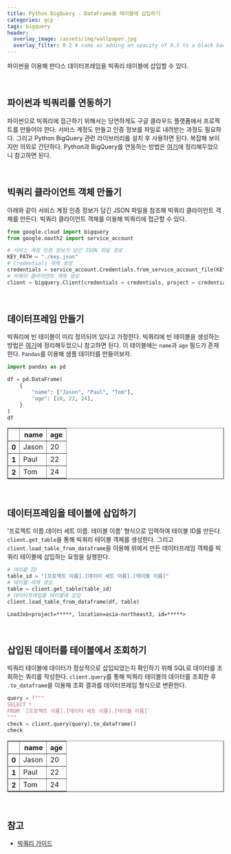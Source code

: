```yaml
---
title: Python BigQuery - DataFrame을 테이블에 삽입하기
categories: gcp
tags: bigquery
header:
  overlay_image: /assets/img/wallpaper.jpg
  overlay_filter: 0.2 # same as adding an opacity of 0.5 to a black background
---
```


파이썬을 이용해 판다스 데이터프레임을 빅쿼리 테이블에 삽입할 수 있다.

<br>

## 파이썬과 빅쿼리를 연동하기

파이썬으로 빅쿼리에 접근하기 위해서는 당연하게도 구글 클라우드 플랫폼에서 프로젝트를 만들어야 한다. 서비스 계정도 만들고 인증 정보를 파일로 내려받는 과정도 필요하다. 그리고 Python BigQuery 관련 라이브러리를 설치 후 사용하면 된다. 복잡해 보이지만 의외로 간단하다. Python과 BigQuery를 연동하는 방법은 [여기](https://wooiljeong.github.io/python/python-bigquery/)에 정리해두었으니 참고하면 된다.

<br>

## 빅쿼리 클라이언트 객체 만들기

아래와 같이 서비스 계정 인증 정보가 담긴 JSON 파일을 참조해 빅쿼리 클라이언트 객체를 만든다. 빅쿼리 클라이언트 객체를 이용해 빅쿼리에 접근할 수 있다.


```python
from google.cloud import bigquery
from google.oauth2 import service_account

# 서비스 계정 인증 정보가 담긴 JSON 파일 경로
KEY_PATH = "./key.json"
# Credentials 객체 생성
credentials = service_account.Credentials.from_service_account_file(KEY_PATH)
# 빅쿼리 클라이언트 객체 생성
client = bigquery.Client(credentials = credentials, project = credentials.project_id)
```

<br>

## 데이터프레임 만들기

빅쿼리에 빈 테이블이 미리 정의되어 있다고 가정한다. 빅쿼리에 빈 테이블을 생성하는 방법은 [여기](https://wooiljeong.github.io/gcp/bigquery-dataset-table/)에 정리해두었으니 참고하면 된다. 이 테이블에는 `name`과 `age` 필드가 존재한다. `Pandas`를 이용해 샘플 데이터를 만들어보자.


```python
import pandas as pd

df = pd.DataFrame(
    {
        "name": ["Jason", "Paul", "Tom"],
        "age": [20, 22, 24],
    }
)
df
```




<div>
<style scoped>
    .dataframe tbody tr th:only-of-type {
        vertical-align: middle;
    }

    .dataframe tbody tr th {
        vertical-align: top;
    }

    .dataframe thead th {
        text-align: right;
    }
</style>
<table border="1" class="dataframe">
  <thead>
    <tr style="text-align: right;">
      <th></th>
      <th>name</th>
      <th>age</th>
    </tr>
  </thead>
  <tbody>
    <tr>
      <th>0</th>
      <td>Jason</td>
      <td>20</td>
    </tr>
    <tr>
      <th>1</th>
      <td>Paul</td>
      <td>22</td>
    </tr>
    <tr>
      <th>2</th>
      <td>Tom</td>
      <td>24</td>
    </tr>
  </tbody>
</table>
</div>



<br>

## 데이터프레임을 테이블에 삽입하기

'프로젝트 이름.데이터 세트 이름. 테이블 이름' 형식으로 입력하여 테이블 ID를 만든다. `client.get_table`을 통해 빅쿼리 테이블 객체를 생성한다. 그리고 `client.load_table_from_dataframe`을 이용해 위에서 만든 데이터프레임 객체를 빅쿼리 테이블에 삽입하는 요청을 실행한다.

```python
# 테이블 ID
table_id = "[프로젝트 이름].[데이터 세트 이름].[테이블 이름]"
# 테이블 객체 생성
table = client.get_table(table_id)
# 데이터프레임을 테이블에 삽입
client.load_table_from_dataframe(df, table)
```




    LoadJob<project=*****, location=asia-northeast3, id=*****>



<br>

## 삽입된 데이터를 테이블에서 조회하기

빅쿼리 테이블에 데이터가 정상적으로 삽입되었는지 확인하기 위해 SQL로 데이터를 조회하는 쿼리를 작성한다. `client.query`를 통해 빅쿼리 테이블의 데이터를 조회한 후 `.to_dataframe`을 이용해 조회 결과를 데이터프레임 형식으로 변환한다.

```python
query = f"""
SELECT *
FROM `[프로젝트 이름].[데이터 세트 이름].[테이블 이름]`
"""
check = client.query(query).to_dataframe()
check
```




<div>
<style scoped>
    .dataframe tbody tr th:only-of-type {
        vertical-align: middle;
    }

    .dataframe tbody tr th {
        vertical-align: top;
    }

    .dataframe thead th {
        text-align: right;
    }
</style>
<table border="1" class="dataframe">
  <thead>
    <tr style="text-align: right;">
      <th></th>
      <th>name</th>
      <th>age</th>
    </tr>
  </thead>
  <tbody>
    <tr>
      <th>0</th>
      <td>Jason</td>
      <td>20</td>
    </tr>
    <tr>
      <th>1</th>
      <td>Paul</td>
      <td>22</td>
    </tr>
    <tr>
      <th>2</th>
      <td>Tom</td>
      <td>24</td>
    </tr>
  </tbody>
</table>
</div>



<br>

## 참고

- [빅쿼리 가이드](https://cloud.google.com/bigquery/docs/introduction)
